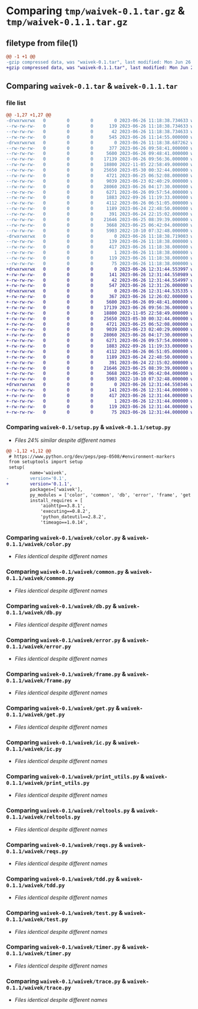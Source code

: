 # Comparing `tmp/waivek-0.1.tar.gz` & `tmp/waivek-0.1.1.tar.gz`

## filetype from file(1)

```diff
@@ -1 +1 @@
-gzip compressed data, was "waivek-0.1.tar", last modified: Mon Jun 26 11:18:38 2023, max compression
+gzip compressed data, was "waivek-0.1.1.tar", last modified: Mon Jun 26 12:31:44 2023, max compression
```

## Comparing `waivek-0.1.tar` & `waivek-0.1.1.tar`

### file list

```diff
@@ -1,27 +1,27 @@
-drwxrwxrwx   0        0        0        0 2023-06-26 11:18:38.734633 waivek-0.1/
--rw-rw-rw-   0        0        0      139 2023-06-26 11:18:38.734633 waivek-0.1/PKG-INFO
--rw-rw-rw-   0        0        0       42 2023-06-26 11:18:38.734633 waivek-0.1/setup.cfg
--rw-rw-rw-   0        0        0      545 2023-06-26 11:14:55.000000 waivek-0.1/setup.py
-drwxrwxrwx   0        0        0        0 2023-06-26 11:18:38.687262 waivek-0.1/waivek/
--rw-rw-rw-   0        0        0      377 2023-06-26 09:58:41.000000 waivek-0.1/waivek/__init__.py
--rw-rw-rw-   0        0        0     5600 2023-06-26 09:48:41.000000 waivek-0.1/waivek/color.py
--rw-rw-rw-   0        0        0    17139 2023-06-26 09:56:36.000000 waivek-0.1/waivek/common.py
--rw-rw-rw-   0        0        0    18800 2022-11-05 22:58:49.000000 waivek-0.1/waivek/db.py
--rw-rw-rw-   0        0        0    25650 2023-05-30 00:32:44.000000 waivek-0.1/waivek/error.py
--rw-rw-rw-   0        0        0     4721 2023-06-25 06:52:08.000000 waivek-0.1/waivek/frame.py
--rw-rw-rw-   0        0        0     9039 2023-06-23 02:40:29.000000 waivek-0.1/waivek/get.py
--rw-rw-rw-   0        0        0    28060 2023-06-26 04:17:30.000000 waivek-0.1/waivek/ic.py
--rw-rw-rw-   0        0        0     6271 2023-06-26 09:57:54.000000 waivek-0.1/waivek/print_utils.py
--rw-rw-rw-   0        0        0     1883 2022-09-26 11:19:33.000000 waivek-0.1/waivek/reltools.py
--rw-rw-rw-   0        0        0     4112 2023-06-26 06:51:05.000000 waivek-0.1/waivek/reqs.py
--rw-rw-rw-   0        0        0     1189 2023-06-24 22:48:50.000000 waivek-0.1/waivek/tdd.py
--rw-rw-rw-   0        0        0      391 2023-06-24 22:15:02.000000 waivek-0.1/waivek/template.py
--rw-rw-rw-   0        0        0    21646 2023-06-25 08:39:39.000000 waivek-0.1/waivek/test.py
--rw-rw-rw-   0        0        0     3668 2023-06-25 06:42:04.000000 waivek-0.1/waivek/timer.py
--rw-rw-rw-   0        0        0     5903 2022-10-10 07:32:48.000000 waivek-0.1/waivek/trace.py
-drwxrwxrwx   0        0        0        0 2023-06-26 11:18:38.719003 waivek-0.1/waivek.egg-info/
--rw-rw-rw-   0        0        0      139 2023-06-26 11:18:38.000000 waivek-0.1/waivek.egg-info/PKG-INFO
--rw-rw-rw-   0        0        0      417 2023-06-26 11:18:38.000000 waivek-0.1/waivek.egg-info/SOURCES.txt
--rw-rw-rw-   0        0        0        1 2023-06-26 11:18:38.000000 waivek-0.1/waivek.egg-info/dependency_links.txt
--rw-rw-rw-   0        0        0      119 2023-06-26 11:18:38.000000 waivek-0.1/waivek.egg-info/requires.txt
--rw-rw-rw-   0        0        0       75 2023-06-26 11:18:38.000000 waivek-0.1/waivek.egg-info/top_level.txt
+drwxrwxrwx   0        0        0        0 2023-06-26 12:31:44.553997 waivek-0.1.1/
+-rw-rw-rw-   0        0        0      141 2023-06-26 12:31:44.550989 waivek-0.1.1/PKG-INFO
+-rw-rw-rw-   0        0        0       42 2023-06-26 12:31:44.554997 waivek-0.1.1/setup.cfg
+-rw-rw-rw-   0        0        0      547 2023-06-26 12:31:26.000000 waivek-0.1.1/setup.py
+drwxrwxrwx   0        0        0        0 2023-06-26 12:31:44.535335 waivek-0.1.1/waivek/
+-rw-rw-rw-   0        0        0      367 2023-06-26 12:26:02.000000 waivek-0.1.1/waivek/__init__.py
+-rw-rw-rw-   0        0        0     5600 2023-06-26 09:48:41.000000 waivek-0.1.1/waivek/color.py
+-rw-rw-rw-   0        0        0    17139 2023-06-26 09:56:36.000000 waivek-0.1.1/waivek/common.py
+-rw-rw-rw-   0        0        0    18800 2022-11-05 22:58:49.000000 waivek-0.1.1/waivek/db.py
+-rw-rw-rw-   0        0        0    25650 2023-05-30 00:32:44.000000 waivek-0.1.1/waivek/error.py
+-rw-rw-rw-   0        0        0     4721 2023-06-25 06:52:08.000000 waivek-0.1.1/waivek/frame.py
+-rw-rw-rw-   0        0        0     9039 2023-06-23 02:40:29.000000 waivek-0.1.1/waivek/get.py
+-rw-rw-rw-   0        0        0    28060 2023-06-26 04:17:30.000000 waivek-0.1.1/waivek/ic.py
+-rw-rw-rw-   0        0        0     6271 2023-06-26 09:57:54.000000 waivek-0.1.1/waivek/print_utils.py
+-rw-rw-rw-   0        0        0     1883 2022-09-26 11:19:33.000000 waivek-0.1.1/waivek/reltools.py
+-rw-rw-rw-   0        0        0     4112 2023-06-26 06:51:05.000000 waivek-0.1.1/waivek/reqs.py
+-rw-rw-rw-   0        0        0     1189 2023-06-24 22:48:50.000000 waivek-0.1.1/waivek/tdd.py
+-rw-rw-rw-   0        0        0      391 2023-06-24 22:15:02.000000 waivek-0.1.1/waivek/template.py
+-rw-rw-rw-   0        0        0    21646 2023-06-25 08:39:39.000000 waivek-0.1.1/waivek/test.py
+-rw-rw-rw-   0        0        0     3668 2023-06-25 06:42:04.000000 waivek-0.1.1/waivek/timer.py
+-rw-rw-rw-   0        0        0     5903 2022-10-10 07:32:48.000000 waivek-0.1.1/waivek/trace.py
+drwxrwxrwx   0        0        0        0 2023-06-26 12:31:44.550346 waivek-0.1.1/waivek.egg-info/
+-rw-rw-rw-   0        0        0      141 2023-06-26 12:31:44.000000 waivek-0.1.1/waivek.egg-info/PKG-INFO
+-rw-rw-rw-   0        0        0      417 2023-06-26 12:31:44.000000 waivek-0.1.1/waivek.egg-info/SOURCES.txt
+-rw-rw-rw-   0        0        0        1 2023-06-26 12:31:44.000000 waivek-0.1.1/waivek.egg-info/dependency_links.txt
+-rw-rw-rw-   0        0        0      119 2023-06-26 12:31:44.000000 waivek-0.1.1/waivek.egg-info/requires.txt
+-rw-rw-rw-   0        0        0       75 2023-06-26 12:31:44.000000 waivek-0.1.1/waivek.egg-info/top_level.txt
```

### Comparing `waivek-0.1/setup.py` & `waivek-0.1.1/setup.py`

 * *Files 24% similar despite different names*

```diff
@@ -1,12 +1,12 @@
 # https://www.python.org/dev/peps/pep-0508/#environment-markers
 from setuptools import setup
 setup(
         name='waivek',
-        version='0.1',
+        version='0.1.1',
         packages=['waivek'],
         py_modules = ['color', 'common', 'db', 'error', 'frame', 'get', 'ic', 'print_utils', 'reltools', 'timer', 'trace'],
         install_requires = [
             'aiohttp==3.8.1',
             'executing==0.8.2',
             'python_dateutil==2.8.2',
             'timeago==1.0.14',
```

### Comparing `waivek-0.1/waivek/color.py` & `waivek-0.1.1/waivek/color.py`

 * *Files identical despite different names*

### Comparing `waivek-0.1/waivek/common.py` & `waivek-0.1.1/waivek/common.py`

 * *Files identical despite different names*

### Comparing `waivek-0.1/waivek/db.py` & `waivek-0.1.1/waivek/db.py`

 * *Files identical despite different names*

### Comparing `waivek-0.1/waivek/error.py` & `waivek-0.1.1/waivek/error.py`

 * *Files identical despite different names*

### Comparing `waivek-0.1/waivek/frame.py` & `waivek-0.1.1/waivek/frame.py`

 * *Files identical despite different names*

### Comparing `waivek-0.1/waivek/get.py` & `waivek-0.1.1/waivek/get.py`

 * *Files identical despite different names*

### Comparing `waivek-0.1/waivek/ic.py` & `waivek-0.1.1/waivek/ic.py`

 * *Files identical despite different names*

### Comparing `waivek-0.1/waivek/print_utils.py` & `waivek-0.1.1/waivek/print_utils.py`

 * *Files identical despite different names*

### Comparing `waivek-0.1/waivek/reltools.py` & `waivek-0.1.1/waivek/reltools.py`

 * *Files identical despite different names*

### Comparing `waivek-0.1/waivek/reqs.py` & `waivek-0.1.1/waivek/reqs.py`

 * *Files identical despite different names*

### Comparing `waivek-0.1/waivek/tdd.py` & `waivek-0.1.1/waivek/tdd.py`

 * *Files identical despite different names*

### Comparing `waivek-0.1/waivek/test.py` & `waivek-0.1.1/waivek/test.py`

 * *Files identical despite different names*

### Comparing `waivek-0.1/waivek/timer.py` & `waivek-0.1.1/waivek/timer.py`

 * *Files identical despite different names*

### Comparing `waivek-0.1/waivek/trace.py` & `waivek-0.1.1/waivek/trace.py`

 * *Files identical despite different names*

